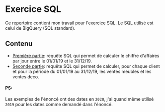 # Exercice SQL

Ce repertoire contient mon travail pour l'exercice SQL.
Le SQL utilisé est celui de BigQuery (SQL standard).

## Contenu

- [Première partie](./part_1.sql): requête SQL qui permet de calculer le chiffre d'affaires par jour entre le 01/01/19 et le 31/12/19.
- [Seconde partie](./part_2.sql): requête SQL qui permet de calculer, pour chaque client et pour la période du 01/01/19 au 31/12/19, les ventes meubles et les ventes deco.

#### PS:

Les exemples de l'énoncé ont des dates en `2020`, j'ai quand même utilisé `2019` pour les dates comme demandé dans l'énoncé.
